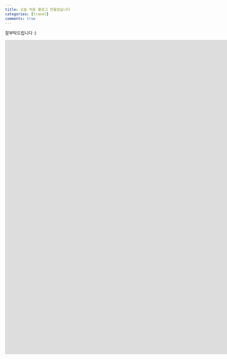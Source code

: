 ```yaml
---
title: 오늘 처음 블로그 만들었습니다
categories: [travel]
comments: true
---
```


잘부탁드립니다 :)

<iframe width="1840" height="1035" src="https://www.youtube.com/embed/GAl59VAWwW4" title="[클레르 옵스퀴르: 33 원정대] 2막 - 쌍검투사 컷신" frameborder="0" allow="accelerometer; autoplay; clipboard-write; encrypted-media; gyroscope; picture-in-picture; web-share" referrerpolicy="strict-origin-when-cross-origin" allowfullscreen></iframe>
